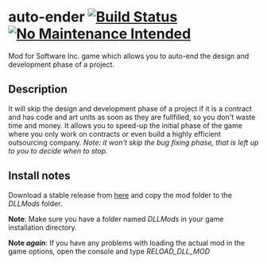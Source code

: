 # auto-ender [![Build Status](https://travis-ci.org/mladjo97/auto-ender.svg?branch=master)](https://travis-ci.org/mladjo97/auto-ender) [![No Maintenance Intended](http://unmaintained.tech/badge.svg)](http://unmaintained.tech/)
Mod for Software Inc. game which allows you to auto-end the design and development phase of a project.

## Description
It will skip the design and development phase of a project if it is a contract and has code and art units as soon as they are fullfilled, so you don't waste time and money.
It allows you to speed-up the initial phase of the game where you only work on contracts or even build a highly efficient outsourcing company.
*Note: it won't skip the bug fixing phase, that is left up to you to decide when to stop.*

## Install notes
Download a stable release from [here](https://github.com/mladjo97/auto-ender/releases) and copy the mod folder to the *DLLMods* folder.

**Note**: Make sure you have a folder named *DLLMods* in your game installation directory.

**Note *again***: If you have any problems with loading the actual mod in the game options, open the console and type *RELOAD_DLL_MOD*
